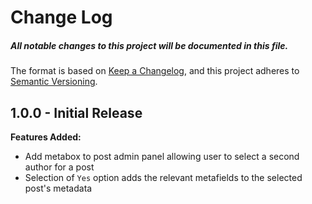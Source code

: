 # Change Log
##### All notable changes to this project will be documented in this file.

The format is based on [Keep a Changelog](https://keepachangelog.com/en/1.0.0/),
and this project adheres to [Semantic Versioning](https://semver.org/spec/v2.0.0.html).

## 1.0.0 - Initial Release

**Features Added:**

- Add metabox to post admin panel allowing user to select a second author for a post
- Selection of `Yes` option adds the relevant metafields to the selected post's metadata